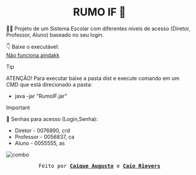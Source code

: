 <h1 align = center>  RUMO IF 🎒 </h1>

 👨‍💻 Projeto de um Sistema Escolar com diferentes níveis de acesso (Diretor, Professor, Aluno) baseado no seu login. 
 
👇 Baixe o executável:  
       [Não funciona aindakk](https://raw.githubusercontent.com/Caiquekola/rumoIF/blob/main/PROJETO/RumoIF/dist/)


 


       
> [!TIP]
> ATENÇÃO! Para executar baixe a pasta dist e execute comando em um CMD que está direcionado a pasta:
>  - java -jar "RumoIF.jar"  



> [!IMPORTANT]
> 🔑 Senhas para acesso (Login,Senha):
> - Diretor - 0076890,  crd
> - Professor - 0056837,  ca
> - Aluno -  0055555,  as

 
![combo](https://github.com/Caiquekola/rumoIF/assets/99914098/8d3b7078-34de-4880-992f-1b63c2cd2b0e)


<p align = center><samp> Feito por <b><a href="https://github.com/Caiquekola">Caique Augusto</a></b> e <b><a href="https://github.com/cRievers">Caio Rievers</a></b> </samp></p>

